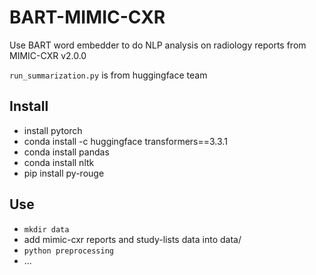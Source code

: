# BART-MIMIC-CXR

Use BART word embedder to do NLP analysis on radiology reports from MIMIC-CXR v2.0.0

`run_summarization.py` is from huggingface team

## Install
 - install pytorch
 - conda install -c huggingface transformers==3.3.1
 - conda install pandas
 - conda install nltk
 - pip install py-rouge

## Use
 - `mkdir data`
 - add mimic-cxr reports and study-lists data into data/
 - `python preprocessing`
 - ...


